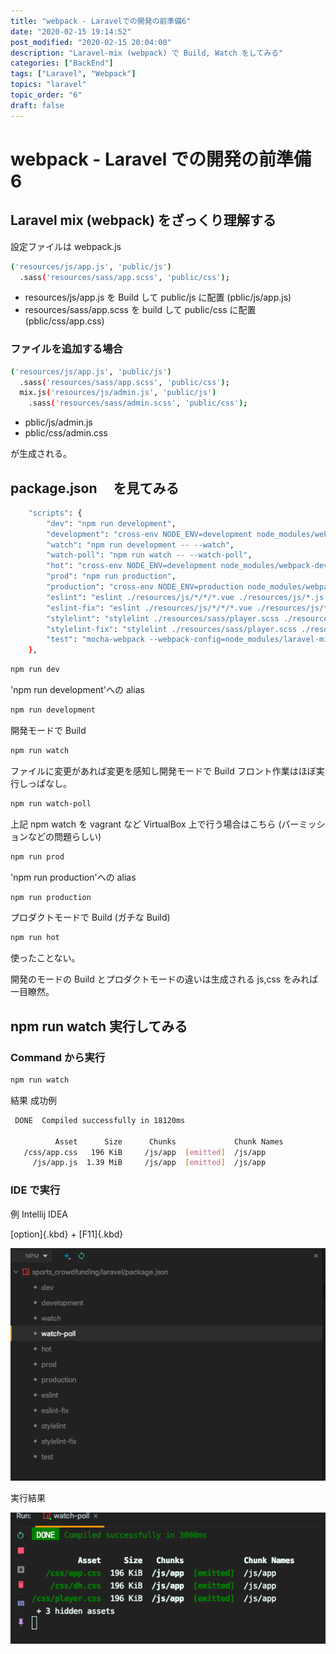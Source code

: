 ```yaml
---
title: "webpack - Laravelでの開発の前準備6"
date: "2020-02-15 19:14:52"
post_modified: "2020-02-15 20:04:00"
description: "Laravel-mix (webpack) で Build, Watch をしてみる"
categories: ["BackEnd"]
tags: ["Laravel", "Webpack"]
topics: "laravel"
topic_order: "6"
draft: false
---
```


# webpack - Laravel での開発の前準備 6

## Laravel mix (webpack) をざっくり理解する

設定ファイルは webpack.js

```bash
('resources/js/app.js', 'public/js')
  .sass('resources/sass/app.scss', 'public/css');
```

- resources/js/app.js を Build して public/js に配置
  (pblic/js/app.js)
- resources/sass/app.scss を build して public/css に配置
  (pblic/css/app.css)

### ファイルを追加する場合

```bash
('resources/js/app.js', 'public/js')
  .sass('resources/sass/app.scss', 'public/css');
  mix.js('resources/js/admin.js', 'public/js')
    .sass('resources/sass/admin.scss', 'public/css');
```

- pblic/js/admin.js
- pblic/css/admin.css

が生成される。

## package.json 　を見てみる

```bash
    "scripts": {
        "dev": "npm run development",
        "development": "cross-env NODE_ENV=development node_modules/webpack/bin/webpack.js --progress --hide-modules --config=node_modules/laravel-mix/setup/webpack.config.js",
        "watch": "npm run development -- --watch",
        "watch-poll": "npm run watch -- --watch-poll",
        "hot": "cross-env NODE_ENV=development node_modules/webpack-dev-server/bin/webpack-dev-server.js --inline --hot --config=node_modules/laravel-mix/setup/webpack.config.js",
        "prod": "npm run production",
        "production": "cross-env NODE_ENV=production node_modules/webpack/bin/webpack.js --no-progress --hide-modules --config=node_modules/laravel-mix/setup/webpack.config.js",
        "eslint": "eslint ./resources/js/*/*/*.vue ./resources/js/*.js ./resources/js/*/*.vue ",
        "eslint-fix": "eslint ./resources/js/*/*/*.vue ./resources/js/*.js ./resources/js/*/*.vue --fix",
        "stylelint": "stylelint ./resources/sass/player.scss ./resources/sass/admin.scss",
        "stylelint-fix": "stylelint ./resources/sass/player.scss ./resources/sass/admin.scss --fix",
        "test": "mocha-webpack --webpack-config=node_modules/laravel-mix/setup/webpack.config.js --require tests/Javascript/setup.js tests/Javascript/**/*.spec.js"
    },
```

```bash
npm run dev
```

'npm run development'への alias

```bash
npm run development
```

開発モードで Build

```bash
npm run watch
```

ファイルに変更があれば変更を感知し開発モードで Build フロント作業はほぼ実行しっぱなし。

```bash
npm run watch-poll
```

上記 npm watch を vagrant など VirtualBox 上で行う場合はこちら
(パーミッションなどの問題らしい)

```bash
npm run prod
```

'npm run production'への alias

```bash
npm run production
```

プロダクトモードで Build
(ガチな Build)

```bash
npm run hot
```

使ったことない。

開発のモードの Build とプロダクトモードの違いは生成される js,css をみれば一目瞭然。

## npm run watch 実行してみる

### Command から実行

```bash
npm run watch
```

結果 成功例

```bash
 DONE  Compiled successfully in 18120ms                                                                                                                                                                                         19:02:47

          Asset      Size      Chunks             Chunk Names
   /css/app.css   196 KiB     /js/app  [emitted]  /js/app
     /js/app.js  1.39 MiB     /js/app  [emitted]  /js/app
```

### IDE で実行

例 Intellij IDEA

[option]{.kbd} + [F11]{.kbd}

![](images/Screen-Shot-2020-02-15-at-19.08.22.png)

実行結果

![](images/Screen-Shot-2020-02-15-at-19.07.26.png)
